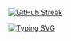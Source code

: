 [![GitHub Streak](https://github-readme-streak-stats.herokuapp.com?user=TuanAnhNQ333&theme=ambient-gradient&hide_border=true&card_width=550&card_height=250)](https://git.io/streak-stats)

  [![Typing SVG](https://readme-typing-svg.demolab.com/?lines=Hello+everyone;Welcome+to+my+profile)](https://git.io/typing-svg)

<!---

TuanAnhNQ333/TuanAnhNQ333 is a ✨ special ✨ repository because its `README.md` (this file) appears on your GitHub profile.
You can click the Preview link to take a look at your changes.
--->
